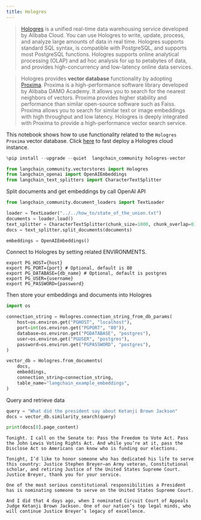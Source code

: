 ```yaml
---
title: Hologres
---
```


>[Hologres](https://www.alibabacloud.com/help/en/hologres/latest/introduction) is a unified real-time data warehousing service developed by Alibaba Cloud. You can use Hologres to write, update, process, and analyze large amounts of data in real time.
>Hologres supports standard SQL syntax, is compatible with PostgreSQL, and supports most PostgreSQL functions. Hologres supports online analytical processing (OLAP) and ad hoc analysis for up to petabytes of data, and provides high-concurrency and low-latency online data services.

>Hologres provides **vector database** functionality by adopting [Proxima](https://www.alibabacloud.com/help/en/hologres/latest/vector-processing).
>Proxima is a high-performance software library developed by Alibaba DAMO Academy. It allows you to search for the nearest neighbors of vectors. Proxima provides higher stability and performance than similar open-source software such as Faiss. Proxima allows you to search for similar text or image embeddings with high throughput and low latency. Hologres is deeply integrated with Proxima to provide a high-performance vector search service.

This notebook shows how to use functionality related to the `Hologres Proxima` vector database.
Click [here](https://www.alibabacloud.com/zh/product/hologres) to fast deploy a Hologres cloud instance.

```python
%pip install --upgrade --quiet  langchain_community hologres-vector
```

```python
from langchain_community.vectorstores import Hologres
from langchain_openai import OpenAIEmbeddings
from langchain_text_splitters import CharacterTextSplitter
```

Split documents and get embeddings by call OpenAI API

```python
from langchain_community.document_loaders import TextLoader

loader = TextLoader("../../how_to/state_of_the_union.txt")
documents = loader.load()
text_splitter = CharacterTextSplitter(chunk_size=1000, chunk_overlap=0)
docs = text_splitter.split_documents(documents)

embeddings = OpenAIEmbeddings()
```

Connect to Hologres by setting related ENVIRONMENTS.

```
export PG_HOST={host}
export PG_PORT={port} # Optional, default is 80
export PG_DATABASE={db_name} # Optional, default is postgres
export PG_USER={username}
export PG_PASSWORD={password}
```

Then store your embeddings and documents into Hologres

```python
import os

connection_string = Hologres.connection_string_from_db_params(
    host=os.environ.get("PGHOST", "localhost"),
    port=int(os.environ.get("PGPORT", "80")),
    database=os.environ.get("PGDATABASE", "postgres"),
    user=os.environ.get("PGUSER", "postgres"),
    password=os.environ.get("PGPASSWORD", "postgres"),
)

vector_db = Hologres.from_documents(
    docs,
    embeddings,
    connection_string=connection_string,
    table_name="langchain_example_embeddings",
)
```

Query and retrieve data

```python
query = "What did the president say about Ketanji Brown Jackson"
docs = vector_db.similarity_search(query)
```

```python
print(docs[0].page_content)
```

```output
Tonight. I call on the Senate to: Pass the Freedom to Vote Act. Pass the John Lewis Voting Rights Act. And while you’re at it, pass the Disclose Act so Americans can know who is funding our elections. 

Tonight, I’d like to honor someone who has dedicated his life to serve this country: Justice Stephen Breyer—an Army veteran, Constitutional scholar, and retiring Justice of the United States Supreme Court. Justice Breyer, thank you for your service. 

One of the most serious constitutional responsibilities a President has is nominating someone to serve on the United States Supreme Court. 

And I did that 4 days ago, when I nominated Circuit Court of Appeals Judge Ketanji Brown Jackson. One of our nation’s top legal minds, who will continue Justice Breyer’s legacy of excellence.
```
